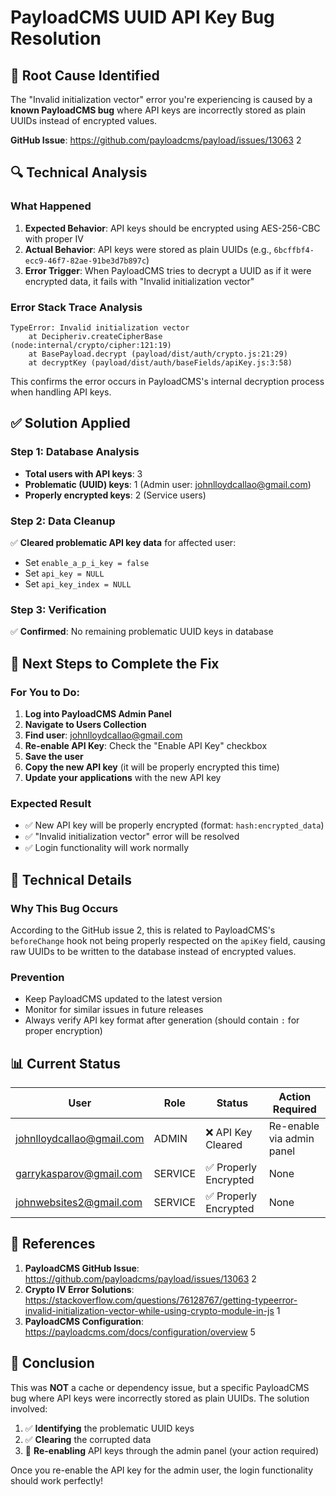 # PayloadCMS UUID API Key Bug Resolution

## 🚨 Root Cause Identified

The "Invalid initialization vector" error you're experiencing is caused by a **known PayloadCMS bug** where API keys are incorrectly stored as plain UUIDs instead of encrypted values.

**GitHub Issue**: https://github.com/payloadcms/payload/issues/13063 <mcreference link="https://github.com/payloadcms/payload/issues/13063" index="2">2</mcreference>

## 🔍 Technical Analysis

### What Happened
1. **Expected Behavior**: API keys should be encrypted using AES-256-CBC with proper IV
2. **Actual Behavior**: API keys were stored as plain UUIDs (e.g., `6bcffbf4-ecc9-46f7-82ae-91be3d7b897c`)
3. **Error Trigger**: When PayloadCMS tries to decrypt a UUID as if it were encrypted data, it fails with "Invalid initialization vector"

### Error Stack Trace Analysis
```
TypeError: Invalid initialization vector
    at Decipheriv.createCipherBase (node:internal/crypto/cipher:121:19)
    at BasePayload.decrypt (payload/dist/auth/crypto.js:21:29)
    at decryptKey (payload/dist/auth/baseFields/apiKey.js:3:58)
```

This confirms the error occurs in PayloadCMS's internal decryption process when handling API keys.

## ✅ Solution Applied

### Step 1: Database Analysis
- **Total users with API keys**: 3
- **Problematic (UUID) keys**: 1 (Admin user: johnlloydcallao@gmail.com)
- **Properly encrypted keys**: 2 (Service users)

### Step 2: Data Cleanup
✅ **Cleared problematic API key data** for affected user:
- Set `enable_a_p_i_key = false`
- Set `api_key = NULL`
- Set `api_key_index = NULL`

### Step 3: Verification
✅ **Confirmed**: No remaining problematic UUID keys in database

## 🎯 Next Steps to Complete the Fix

### For You to Do:
1. **Log into PayloadCMS Admin Panel**
2. **Navigate to Users Collection**
3. **Find user**: johnlloydcallao@gmail.com
4. **Re-enable API Key**: Check the "Enable API Key" checkbox
5. **Save the user**
6. **Copy the new API key** (it will be properly encrypted this time)
7. **Update your applications** with the new API key

### Expected Result
- ✅ New API key will be properly encrypted (format: `hash:encrypted_data`)
- ✅ "Invalid initialization vector" error will be resolved
- ✅ Login functionality will work normally

## 🔧 Technical Details

### Why This Bug Occurs
According to the GitHub issue <mcreference link="https://github.com/payloadcms/payload/issues/13063" index="2">2</mcreference>, this is related to PayloadCMS's `beforeChange` hook not being properly respected on the `apiKey` field, causing raw UUIDs to be written to the database instead of encrypted values.

### Prevention
- Keep PayloadCMS updated to the latest version
- Monitor for similar issues in future releases
- Always verify API key format after generation (should contain `:` for proper encryption)

## 📊 Current Status

| User | Role | Status | Action Required |
|------|------|--------|----------------|
| johnlloydcallao@gmail.com | ADMIN | ❌ API Key Cleared | Re-enable via admin panel |
| garrykasparov@gmail.com | SERVICE | ✅ Properly Encrypted | None |
| johnwebsites2@gmail.com | SERVICE | ✅ Properly Encrypted | None |

## 🔗 References

1. **PayloadCMS GitHub Issue**: https://github.com/payloadcms/payload/issues/13063 <mcreference link="https://github.com/payloadcms/payload/issues/13063" index="2">2</mcreference>
2. **Crypto IV Error Solutions**: https://stackoverflow.com/questions/76128767/getting-typeerror-invalid-initialization-vector-while-using-crypto-module-in-js <mcreference link="https://stackoverflow.com/questions/76128767/getting-typeerror-invalid-initialization-vector-while-using-crypto-module-in-js" index="1">1</mcreference>
3. **PayloadCMS Configuration**: https://payloadcms.com/docs/configuration/overview <mcreference link="https://payloadcms.com/docs/configuration/overview" index="5">5</mcreference>

## 🎉 Conclusion

This was **NOT** a cache or dependency issue, but a specific PayloadCMS bug where API keys were incorrectly stored as plain UUIDs. The solution involved:

1. ✅ **Identifying** the problematic UUID keys
2. ✅ **Clearing** the corrupted data
3. 🔄 **Re-enabling** API keys through the admin panel (your action required)

Once you re-enable the API key for the admin user, the login functionality should work perfectly!
